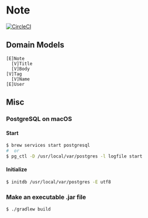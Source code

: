 # Note

[![CircleCI](https://circleci.com/gh/kigh-ota/spring-note/tree/master.svg?style=shield)](https://circleci.com/gh/kigh-ota/spring-note/tree/master)

## Domain Models

```
[E]Note
  [V]Title
  [V]Body
[V]Tag
  [V]Name
[E]User
```

## Misc

### PostgreSQL on macOS

#### Start

```bash
$ brew services start postgresql
#  or
$ pg_ctl -D /usr/local/var/postgres -l logfile start
```

#### Initialize

```bash
$ initdb /usr/local/var/postgres -E utf8
```

### Make an executable .jar file

```bash
$ ./gradlew build
```
